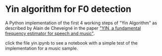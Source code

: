 # Yin algorithm for F0 detection

A Python implementation of the first 4 working steps of "Yin Algorithm" as described by Alain de Cheveigné in the paper ["YIN, a fundamental frequency estimator for speech and music"](http://audition.ens.fr/adc/pdf/2002_JASA_YIN.pdf).

click the file yin.ipynb to see a notebook with a simple test of the implementation for a music sample.
